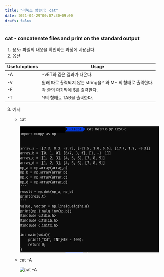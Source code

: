 ```yaml
---
title: "리눅스 명령어: cat"
date: 2021-04-29T00:07:30+09:00
draft: false
---
```


### cat - concatenate files and print on the standard output

1. 용도: 파일의 내용을 확인하는 과정에 사용된다.
2. 옵션

| Useful options | Usage                                                        |
| -------------- | ------------------------------------------------------------ |
| -A             | -vET와 같은 결과가 나온다.                                   |
| -v             | 원래 따로 출력되지 않는 string을 ^ 와 M- 의 형태로 출력한다. |
| -E             | 각 줄의 마지막에 $를 출력한다.                               |
| -T             | ^l의 형태로 TAB을 출력한다.                                  |

3. 예시

   - cat

     ![cat](/static/linux/cat.png)

   - cat -A

     ![cat -A](/atic/linux/cata.png)
